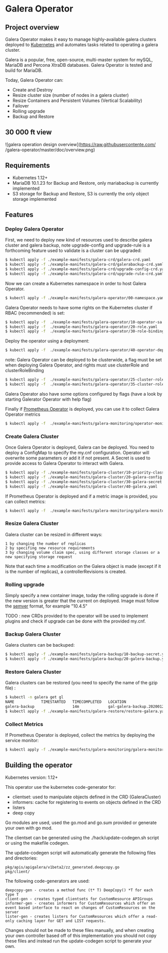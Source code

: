 # Galera Operator

## Project overview

Galera Operator makes it easy to manage highly-available galera clusters deployed to [Kubernetes](https://kubernetes.io) and automates tasks related to operating a galera cluster.

Galera is a popular, free, open-source, multi-master system for mySQL, MariaDB and Percona XtraDB databases. Galera Operator is tested and build for MariaDB.

Today, Galera Operator can:

* Create and Destroy
* Resize cluster size (number of nodes in a galera cluster)
* Resize Containers and Persistent Volumes (Vertical Scalability)
* Failover
* Rolling upgrade
* Backup and Restore

## 30 000 ft view

![galera operation design overview](https://raw.githubusercontente.com/ /galera-operator/master/doc/overview.png)

## Requirements
* Kubernetes 1.12+
* MariaDB 10.1.23 for Backup and Restore, only mariabackup is currently implemented
* S3 storage for Backup and Restore, S3 is currently the only object storage implemented

## Features

### Deploy Galera Operator

First, we need to deploy new kind of resources used to describe galera cluster and galera backup, note upgrade-config and upgrade-rule is a forthcoming feature used to validate is a cluster can be upgraded:

```bash
$ kubectl apply -f ./example-manifests/galera-crd/galera-crd.yaml
$ kubectl apply -f ./example-manifests/galera-crd/galerabackup-crd.yaml
$ kubectl apply -f ./example-manifests/galera-crd/upgrade-config-crd.yaml
$ kubectl apply -f ./example-manifests/galera-crd/upgrade-rule-crd.yaml
```

Now we can create a Kubernetes namespace in order to host Galera Operator.

```bash
$ kubectl apply -f ./example-manifests/galera-operator/00-namespace.yaml
```

Galera Operator needs to have some rights on the Kubernetes cluster if RBAC (recommended) is set:

```bash
$ kubectl apply -f  ./example-manifests/galera-operator/10-operator-sa.yaml
$ kubectl apply -f  ./example-manifests/galera-operator/20-role.yaml
$ kubectl apply -f  ./example-manifests/galera-operator/30-role-binding.yaml
```

Deploy the operator using a deployment:
 
```bash
$ kubectl apply -f  ./example-manifests/galera-operator/40-operator-deployment.yaml
```
 
note: Galera Operator can be deployed to be clusterwide, a flag must be set when deploying Galera Operator, and rights must use clusterRole and clusterRoleBinding 

```bash
$ kubectl apply -f  ./example-manifests/galera-operator/25-cluster-role.yaml
$ kubectl apply -f  ./example-manifests/galera-operator/35-cluster-role-binding.yaml`
```
 
Galera Operator also have some options configured by flags (have a look by starting Galerator Operator with help flag)

Finally if [Prometheus Operator](https://github.com/coreos/prometheus-operator) is deployed, you can use it to collect Galera Operator metrics

```bash
$ kubectl apply -f  ./example-manifests/galera-monitoring/operator-monitor.yaml
```

### Create Galera Cluster

Once Galera Operator is deployed, Galera can be deployed. You need to deploy a ConfigMap to specify the my.cnf configuration. Operator will overwrite some parameters or add it if not present. A Secret is used to provide access to Galera Operator to interact with Galera.

```bash
$ kubectl apply -f ./example-manifests/galera-cluster/10-priority-class.yaml
$ kubectl apply -f ./example-manifests/galera-cluster/20-galera-config.yaml
$ kubectl apply -f ./example-manifests/galera-cluster/30-galera-secret.yaml
$ kubectl apply -f ./example-manifests/galera-cluster/40-galera.yaml
```

If Prometheus Operator is deployed and if a metric image is provided, you can collect metrics:

```bash
$ kubectl apply -f  ./example-manifests/galera-monitoring/galera-monitor.yaml
```

### Resize Galera Cluster

Galera cluster can be resized in different ways:

    1 by changing the number of replicas
    2 by specifing new resource requirements
    3 by changing volume claim spec, using different storage classes or a new specifying storage request

Note that each time a modification on the Galera object is made (except if it is the number of replicas), a controllerRevisions is created.

### Rolling upgrade

Simply specify a new container image, today the rolling upgrade is done if the new version is greater that the current on deployed. Image must follow the [semver](http://semver.org) format, for example "10.4.5"

TODO : new CRDs provided to the operator will be used to implement plugins and check if upgrade can be done with the provided my.cnf.

### Backup Galera Cluster    

Galera clusters can be backuped:

```bash
$ kubectl apply -f ./example-manifests/galera-backup/10-backup-secret.yaml
$ kubectl apply -f ./example-manifests/galera-backup/20-galera-backup.yaml
```

### Restore Galera Cluster        

Galera clusters can be restored (you need to specify the name of the gzip file) :

```bash
$ kubectl -n galera get gl
NAME            TIMESTARTED   TIMECOMPLETED   LOCATION                                  METHOD        PROVIDER
galera-backup                 14m             gal-galera-backup.20200128172501.sql.gz   mariabackup   S3
$ kubectl apply -f ./example-manifests/galera-restore/restore-galera.yaml
```


### Collect Metrics    

If Prometheus Operator is deployed, collect the metrics by deploying the service monitor:

```bash
$ kubectl apply -f ./example-manifests/galera-monitoring/galera-monitor.yaml
```


## Building the operator

Kubernetes version: 1.12+

This operator use the kubernetes code-generator for:
  * clientset: used to manipulate objects defined in the CRD (GaleraCluster)
  * informers: cache for registering to events on objects defined in the CRD
  * listers
  * deep copy

Go modules are used, used the go.mod and go.sum provided or generate your own with go mod.
  
The clientset can be generated using the ./hack/update-codegen.sh script or using the makefile codegen.

The update-codegen script will automatically generate the following files and directories:

    pkg/apis/apigalera/v1beta2/zz_generated.deepcopy.go
    pkg/client/

The following code-generators are used:

    deepcopy-gen - creates a method func (t* T) DeepCopy() *T for each type T
    client-gen - creates typed clientsets for CustomResource APIGroups
    informer-gen - creates informers for CustomResources which offer an event based interface to react on changes of CustomResources on the server
    lister-gen - creates listers for CustomResources which offer a read-only caching layer for GET and LIST requests.

Changes should not be made to these files manually, and when creating your own controller based off of this implementation you should not copy these files and instead run the update-codegen script to generate your own.


